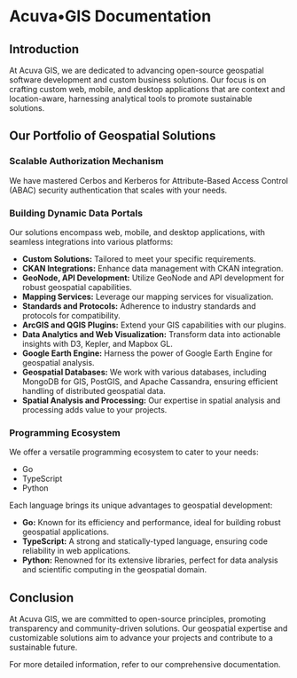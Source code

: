 # Acuva•GIS Documentation

## Introduction

At Acuva GIS, we are dedicated to advancing open-source geospatial software development and custom business solutions. Our focus is on crafting custom web, mobile, and desktop applications that are context and location-aware, harnessing analytical tools to promote sustainable solutions.

## Our Portfolio of Geospatial Solutions

### Scalable Authorization Mechanism

We have mastered Cerbos and Kerberos for Attribute-Based Access Control (ABAC) security authentication that scales with your needs.

### Building Dynamic Data Portals

Our solutions encompass web, mobile, and desktop applications, with seamless integrations into various platforms:

- **Custom Solutions:** Tailored to meet your specific requirements.
- **CKAN Integrations:** Enhance data management with CKAN integration.
- **GeoNode, API Development:** Utilize GeoNode and API development for robust geospatial capabilities.
- **Mapping Services:** Leverage our mapping services for visualization.
- **Standards and Protocols:** Adherence to industry standards and protocols for compatibility.
- **ArcGIS and QGIS Plugins:** Extend your GIS capabilities with our plugins.
- **Data Analytics and Web Visualization:** Transform data into actionable insights with D3, Kepler, and Mapbox GL.
- **Google Earth Engine:** Harness the power of Google Earth Engine for geospatial analysis.
- **Geospatial Databases:** We work with various databases, including MongoDB for GIS, PostGIS, and Apache Cassandra, ensuring efficient handling of distributed geospatial data.
- **Spatial Analysis and Processing:** Our expertise in spatial analysis and processing adds value to your projects.

### Programming Ecosystem

We offer a versatile programming ecosystem to cater to your needs:

- Go
- TypeScript
- Python

Each language brings its unique advantages to geospatial development:

- **Go:** Known for its efficiency and performance, ideal for building robust geospatial applications.
- **TypeScript:** A strong and statically-typed language, ensuring code reliability in web applications.
- **Python:** Renowned for its extensive libraries, perfect for data analysis and scientific computing in the geospatial domain.

## Conclusion

At Acuva GIS, we are committed to open-source principles, promoting transparency and community-driven solutions. Our geospatial expertise and customizable solutions aim to advance your projects and contribute to a sustainable future.

For more detailed information, refer to our comprehensive documentation.


